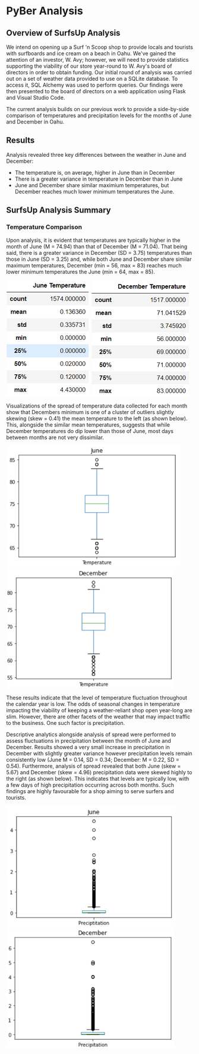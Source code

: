 # PyBer Analysis


## Overview of SurfsUp Analysis
We intend on opening up a Surf 'n Scoop shop to provide locals and tourists with surfboards and ice cream on a beach in Oahu. We've gained the attention of an investor, W. Avy; however, we will need to provide statistics supporting the viability of our store year-round to W. Avy's board of directors in order to obtain funding. 
Our initial round of analysis was carried out on a set of weather data provided to use on a SQLite database. To access it, SQL Alchemy was used to perform queries. Our findings were then presented to the board of directors on a web application using Flask and Visual Studio Code. 

The current analysis builds on our previous work to provide a side-by-side comparison of temperatures and precipitation levels for the months of June and December in Oahu.

## Results
Analysis revealed three key differences between the weather in June and December:
- The temperature is, on average, higher in June than in December 
- There is a greater variance in temperature in December  than in June
- June and December share similar maximium temperatures, but December  reaches much lower minimum temperatures the June.

## SurfsUp Analysis Summary

### Temperature Comparison
Upon analysis, it is evident that temperatures are typically higher in the month of June (M = 74.94)  than that of December (M = 71.04). That being said, there is a greater variance in December (SD = 3.75) temperatures than those in June (SD = 3.25) and, while both June and December share similar maximum temperatures, December (min = 56, max = 83) reaches much lower minimum temperatures the June (min = 64, max = 85). 

 ![June Temp](/Output/June_temp_describe.PNG)
 ![Dec Temp](/Output/Dec_temp_describe.PNG)
 
Visualizations of the spread of temperature data collected for each month show that Decembers minimum is one of a cluster of outliers slightly skewing (skew = 0.41) the mean temperature to the left (as shown below). This, alongside the similar mean temperatures, suggests that while December temperatures do dip lower than those of June, most days between months are not very dissimilar. 

  ![June Temp Boxplot](/Output/June_temp_box_resizedPNG.PNG)
  ![Dec Temp Boxplot](/Output/Dec_temp_box_resized.PNG)
  
These results indicate that the level of temperature fluctuation throughout the calendar year is low. The odds of seasonal changes in temperature impacting the viability of keeping a weather-reliant shop open year-long are slim. However, there are other facets of the weather that may impact traffic to the business. One such factor is precipitation. 
  
Descriptive analytics alongside analysis of spread were performed to assess fluctuations in precipitation between the month of June and December. Results showed a very small increase in precipitation in December with slightly greater variance however precipitation levels remain consistently low (June M = 0.14, SD = 0.34; December: M = 0.22, SD = 0.54). 
Furthermore, analysis of spread revealed that both June (skew = 5.67) and December (skew = 4.96) precipitation data were skewed highly to the right (as shown below). This indicates that levels are typically low, with a few days of high precipitation occurring across both months.  Such findings are highly favourable for a shop aiming to serve surfers and tourists. 
  
  ![June Precip Boxplot](/Output/June_prcp_box_resized.PNG)
  ![Dec Precip Boxplot](/Output/Dec_prcp_box_resized.PNG)
  
